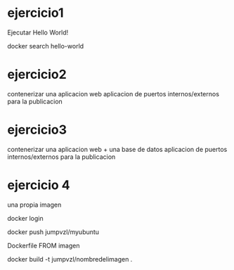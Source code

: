 # ejercicio1

Ejecutar Hello World!

docker search hello-world

# ejercicio2

contenerizar una aplicacion web
aplicacion de puertos internos/externos para la publicacion

# ejercicio3

contenerizar una aplicacion web + una base de datos
aplicacion de puertos internos/externos para la publicacion

# ejercicio 4 
una propia imagen

docker login

docker push jumpvzl/myubuntu

Dockerfile
FROM imagen

docker build -t jumpvzl/nombredelimagen .
